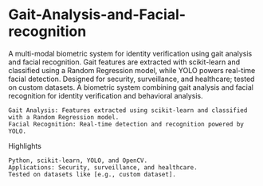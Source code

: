# Gait-Analysis-and-Facial-recognition
A multi-modal biometric system for identity verification using gait analysis and facial recognition. Gait features are extracted with scikit-learn and classified using a Random Regression model, while YOLO powers real-time facial detection. Designed for security, surveillance, and healthcare; tested on custom datasets.
A biometric system combining gait analysis and facial recognition for identity verification and behavioral analysis.

    Gait Analysis: Features extracted using scikit-learn and classified with a Random Regression model.
    Facial Recognition: Real-time detection and recognition powered by YOLO.

Highlights

    Python, scikit-learn, YOLO, and OpenCV.
    Applications: Security, surveillance, and healthcare.
    Tested on datasets like [e.g., custom dataset].
